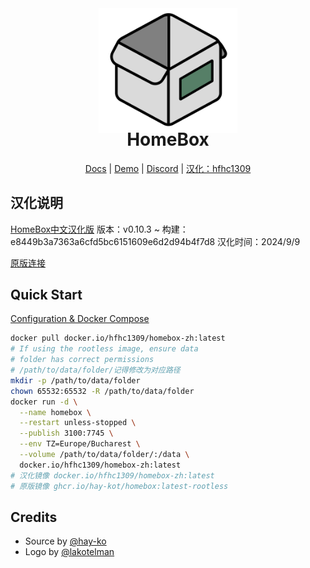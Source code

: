 <div align="center">
  <img src="/docs/docs/assets/img/lilbox.svg" height="200"/>
</div>

<h1 align="center" style="margin-top: -10px"> HomeBox </h1>
<p align="center" style="width: 100;">
   <a href="https://hay-kot.github.io/homebox/">Docs</a>
   |
   <a href="https://homebox.fly.dev">Demo</a>
   |
   <a href="https://discord.gg/tuncmNrE4z">Discord</a>
   |
   <a href="https://github.com/hfhc1309/homebox-zh">汉化：hfhc1309</a>
</p>

## 汉化说明
  
  [HomeBox中文汉化版](https://github.com/hfhc1309/homebox-zh)
  版本：v0.10.3 ~ 构建： e8449b3a7363a6cfd5bc6151609e6d2d94b4f7d8
  汉化时间：2024/9/9

  [原版连接](https://github.com/hay-kot/homebox)

## Quick Start

[Configuration & Docker Compose](https://hay-kot.github.io/homebox/quick-start)

```bash
docker pull docker.io/hfhc1309/homebox-zh:latest
# If using the rootless image, ensure data 
# folder has correct permissions
# /path/to/data/folder/记得修改为对应路径
mkdir -p /path/to/data/folder
chown 65532:65532 -R /path/to/data/folder
docker run -d \
  --name homebox \
  --restart unless-stopped \
  --publish 3100:7745 \
  --env TZ=Europe/Bucharest \
  --volume /path/to/data/folder/:/data \ 
  docker.io/hfhc1309/homebox-zh:latest
# 汉化镜像 docker.io/hfhc1309/homebox-zh:latest
# 原版镜像 ghcr.io/hay-kot/homebox:latest-rootless

```

## Credits
- Source by [@hay-ko](https://github.com/hay-kot)
- Logo by [@lakotelman](https://github.com/lakotelman)
